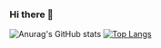 ### Hi there 👋

![Anurag's GitHub stats](https://github-readme-stats.vercel.app/api?username=EdsonAndrad3&show_icons=true&theme=radical)
[![Top Langs](https://github-readme-stats.vercel.app/api/top-langs/?username=EdsonAndrad3)](https://github.com/anuraghazra/github-readme-stats)
